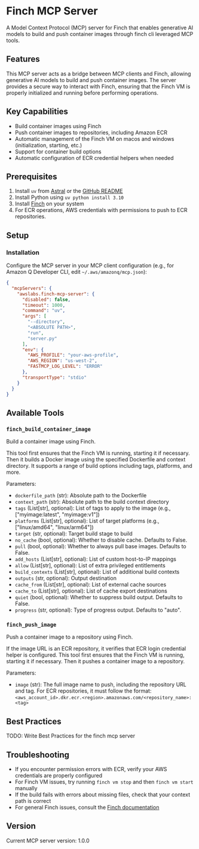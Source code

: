 # Finch MCP Server

A Model Context Protocol (MCP) server for Finch that enables generative AI models to build and push container images through finch cli leveraged MCP tools.

## Features

This MCP server acts as a bridge between MCP clients and Finch, allowing generative AI models to build and push container images. The server provides a secure way to interact with Finch, ensuring that the Finch VM is properly initialized and running before performing operations.

## Key Capabilities

- Build container images using Finch
- Push container images to repositories, including Amazon ECR
- Automatic management of the Finch VM on macos and windows (initialization, starting, etc.)
- Support for container build options
- Automatic configuration of ECR credential helpers when needed

## Prerequisites

1. Install `uv` from [Astral](https://docs.astral.sh/uv/getting-started/installation/) or the [GitHub README](https://github.com/astral-sh/uv#installation)
2. Install Python using `uv python install 3.10`
3. Install [Finch](https://github.com/runfinch/finch) on your system
4. For ECR operations, AWS credentials with permissions to push to ECR repositories.

## Setup

### Installation

Configure the MCP server in your MCP client configuration (e.g., for Amazon Q Developer CLI, edit `~/.aws/amazonq/mcp.json`):

```json
{
  "mcpServers": {
    "awslabs.finch-mcp-server": {
      "disabled": false,
      "timeout": 1000,
      "command": "uv",
      "args": [
        "--directory",
        "<ABSOLUTE PATH>",
        "run",
        "server.py"
      ],
      "env": {
        "AWS_PROFILE": "your-aws-profile",
        "AWS_REGION": "us-west-2",
        "FASTMCP_LOG_LEVEL": "ERROR"
      },
      "transportType": "stdio"
    }
  }
}
```

## Available Tools

### `finch_build_container_image`

Build a container image using Finch.

This tool first ensures that the Finch VM is running, starting it if necessary. Then it builds a Docker image using the specified Dockerfile and context directory. It supports a range of build options including tags, platforms, and more.

Parameters:
- `dockerfile_path` (str): Absolute path to the Dockerfile
- `context_path` (str): Absolute path to the build context directory
- `tags` (List[str], optional): List of tags to apply to the image (e.g., ["myimage:latest", "myimage:v1"])
- `platforms` (List[str], optional): List of target platforms (e.g., ["linux/amd64", "linux/arm64"])
- `target` (str, optional): Target build stage to build
- `no_cache` (bool, optional): Whether to disable cache. Defaults to False.
- `pull` (bool, optional): Whether to always pull base images. Defaults to False.
- `add_hosts` (List[str], optional): List of custom host-to-IP mappings
- `allow` (List[str], optional): List of extra privileged entitlements
- `build_contexts` (List[str], optional): List of additional build contexts
- `outputs` (str, optional): Output destination
- `cache_from` (List[str], optional): List of external cache sources
- `cache_to` (List[str], optional): List of cache export destinations
- `quiet` (bool, optional): Whether to suppress build output. Defaults to False.
- `progress` (str, optional): Type of progress output. Defaults to "auto".

### `finch_push_image`

Push a container image to a repository using Finch.

If the image URL is an ECR repository, it verifies that ECR login credential helper is configured. This tool first ensures that the Finch VM is running, starting it if necessary. Then it pushes a container image to a repository.

Parameters:
- `image` (str): The full image name to push, including the repository URL and tag. For ECR repositories, it must follow the format: `<aws_account_id>.dkr.ecr.<region>.amazonaws.com/<repository_name>:<tag>`

## Best Practices

TODO: Write Best Practices for the finch mcp server


## Troubleshooting

- If you encounter permission errors with ECR, verify your AWS credentials are properly configured
- For Finch VM issues, try running `finch vm stop` and then `finch vm start` manually
- If the build fails with errors about missing files, check that your context path is correct
- For general Finch issues, consult the [Finch documentation](https://github.com/runfinch/finch)

## Version

Current MCP server version: 1.0.0
